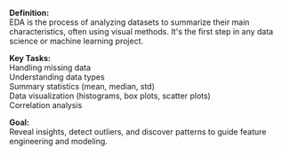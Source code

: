 **Definition:**<br>
EDA is the process of analyzing datasets to summarize their main characteristics, often using visual methods. It's the first step in any data science or machine learning project.

**Key Tasks:**<br>
  Handling missing data<br>
  Understanding data types<br>
  Summary statistics (mean, median, std)<br>
  Data visualization (histograms, box plots, scatter plots)<br>
  Correlation analysis

**Goal:**<br>
Reveal insights, detect outliers, and discover patterns to guide feature engineering and modeling.

